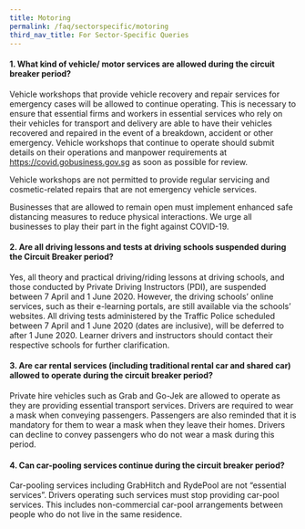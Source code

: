 ```yaml
---
title: Motoring
permalink: /faq/sectorspecific/motoring
third_nav_title: For Sector-Specific Queries
---
```


#### **1. What kind of vehicle/ motor services are allowed during the circuit breaker period?**
Vehicle workshops that provide vehicle recovery and repair services for emergency cases will be allowed to continue operating. This is necessary to ensure that essential firms and workers in essential services who rely on their vehicles for transport and delivery are able to have their vehicles recovered and repaired in the event of a breakdown, accident or other emergency. Vehicle workshops that continue to operate should submit details on their operations and manpower requirements at <a href="https://covid.gobusiness.gov.sg" target="_blank">https://covid.gobusiness.gov.sg</a> as soon as possible for review.

Vehicle workshops are not permitted to provide regular servicing and cosmetic-related repairs that are not emergency vehicle services.

Businesses that are allowed to remain open must implement enhanced safe distancing measures to reduce physical interactions. We urge all businesses to play their part in the fight against COVID-19.

#### **2. Are all driving lessons and tests at driving schools suspended during the Circuit Breaker period?**
Yes, all theory and practical driving/riding lessons at driving schools, and those conducted by Private Driving Instructors (PDI), are suspended between 7 April and 1 June 2020. However, the driving schools’ online services, such as their e-learning portals, are still available via the schools’ websites. All driving tests administered by the Traffic Police scheduled between 7 April and 1 June 2020 (dates are inclusive), will be deferred to after 1 June 2020. Learner drivers and instructors should contact their respective schools for further clarification.

#### **3. Are car rental services (including traditional rental car and shared car) allowed to operate during the circuit breaker period?**
Private hire vehicles such as Grab and Go-Jek are allowed to operate as they are providing essential transport services. Drivers are required to wear a mask when conveying passengers. Passengers are also reminded that it is mandatory for them to wear a mask when they leave their homes. Drivers can decline to convey passengers who do not wear a mask during this period.

#### **4. Can car-pooling services continue during the circuit breaker period?**
Car-pooling services including GrabHitch and RydePool are not “essential services”. 
Drivers operating such services must stop providing car-pool services. This includes non-commercial car-pool arrangements between people who do not live in the same residence.
